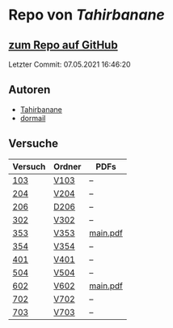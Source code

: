 # Repo von *Tahirbanane*

## [zum Repo auf GitHub](https://github.com/Tahirbanane/AP)

Letzter Commit: 07.05.2021 16:46:20

## Autoren
- [Tahirbanane](https://github.com/Tahirbanane)
- [dormail](https://github.com/dormail)

## Versuche

|       Versuch       |                         Ordner                         |                                                       PDFs                                                       |
|---------------------|--------------------------------------------------------|------------------------------------------------------------------------------------------------------------------|
|[103](../versuch/103)|[V103](https://github.com/Tahirbanane/AP/tree/main/V103)|–                                                                                                                 |
|[204](../versuch/204)|[V204](https://github.com/Tahirbanane/AP/tree/main/V204)|–                                                                                                                 |
|[206](../versuch/206)|[D206](https://github.com/Tahirbanane/AP/tree/main/D206)|–                                                                                                                 |
|[302](../versuch/302)|[V302](https://github.com/Tahirbanane/AP/tree/main/V302)|–                                                                                                                 |
|[353](../versuch/353)|[V353](https://github.com/Tahirbanane/AP/tree/main/V353)|[main.pdf](https://docs.google.com/viewer?url=https://raw.githubusercontent.com/Tahirbanane/AP/main/V353/main.pdf)|
|[354](../versuch/354)|[V354](https://github.com/Tahirbanane/AP/tree/main/V354)|–                                                                                                                 |
|[401](../versuch/401)|[V401](https://github.com/Tahirbanane/AP/tree/main/V401)|–                                                                                                                 |
|[504](../versuch/504)|[V504](https://github.com/Tahirbanane/AP/tree/main/V504)|–                                                                                                                 |
|[602](../versuch/602)|[V602](https://github.com/Tahirbanane/AP/tree/main/V602)|[main.pdf](https://docs.google.com/viewer?url=https://raw.githubusercontent.com/Tahirbanane/AP/main/V602/main.pdf)|
|[702](../versuch/702)|[V702](https://github.com/Tahirbanane/AP/tree/main/V702)|–                                                                                                                 |
|[703](../versuch/703)|[V703](https://github.com/Tahirbanane/AP/tree/main/V703)|–                                                                                                                 |
